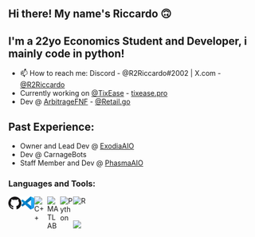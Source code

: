 ## Hi there! My name's Riccardo 🙃

## I'm a 22yo Economics Student and Developer, i mainly code in python!

- 📫 How to reach me: Discord - @R2Riccardo#2002 | X.com - [@R2Riccardo](https://x.com/R2Riccardo)
- Currently working on [@TixEase](https://x.com/TixEase) - [tixease.pro](https://tixease.pro) 
- Dev @ [ArbitrageFNF](https://www.arbitragefnf.de/) - [@Retail.go](https://x.com/Retailgo_)

## Past Experience:
- Owner and Lead Dev @ [ExodiaAIO](https://x.com/ExodiaAIO)
- Dev @ CarnageBots
- Staff Member and Dev @ [PhasmaAIO](https://x.com/phasmaio)
### Languages and Tools:

<img align="left" alt="GitHub" width="26px" src="https://raw.githubusercontent.com/github/explore/78df643247d429f6cc873026c0622819ad797942/topics/github/github.png" />
<img align="left" alt="Visual Studio Code" width="26px" src="https://raw.githubusercontent.com/github/explore/80688e429a7d4ef2fca1e82350fe8e3517d3494d/topics/visual-studio-code/visual-studio-code.png" />
<img align="left" alt="C++" width="26px" src="https://upload.wikimedia.org/wikipedia/commons/thumb/1/18/ISO_C%2B%2B_Logo.svg/1822px-ISO_C%2B%2B_Logo.svg.png" />
<img align="left" alt="MATLAB" width="26px" src="https://upload.wikimedia.org/wikipedia/commons/thumb/2/21/Matlab_Logo.png/242px-Matlab_Logo.png" />
<img align="left" alt="Python" width="26px" src="https://upload.wikimedia.org/wikipedia/commons/thumb/c/c3/Python-logo-notext.svg/1024px-Python-logo-notext.svg.png" />
<img align="left" alt="R" width="26px" src="https://humancoders-formations.s3.amazonaws.com/uploads/course/logo/69/formation-langage-r.png" />

<br />
<br />

<a href="https://github.com/R2Riccardo/R2Stats">

![](https://github.com/R2Riccardo/R2Stats/blob/master/generated/languages.svg)

</a>
